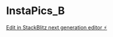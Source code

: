 # InstaPics_B

[Edit in StackBlitz next generation editor ⚡️](https://stackblitz.com/~/github.com/redundante3452/InstaPics_B)